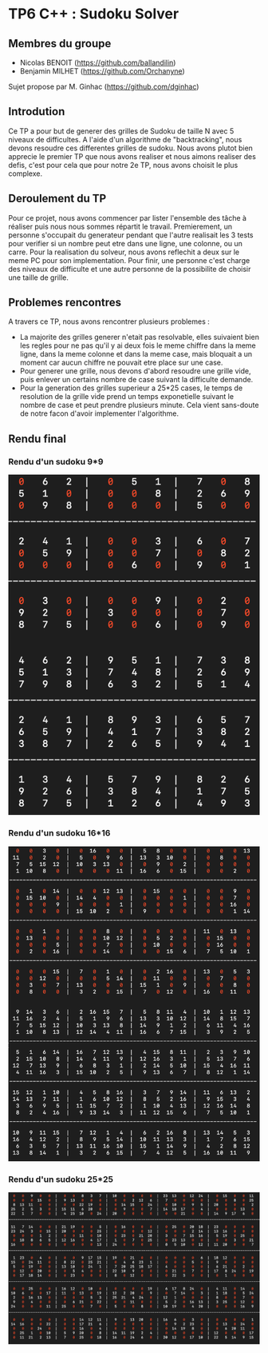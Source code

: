 # TP6 C++ : Sudoku Solver

## Membres du groupe

  - Nicolas BENOIT (https://github.com/ballandilin)
  - Benjamin MILHET (https://github.com/Orchanyne)


Sujet propose par M. Ginhac (https://github.com/dginhac)

## Introdution
Ce TP a pour but de generer des grilles de Sudoku de taille N avec 5 niveaux de difficultes. A l'aide d'un algorithme de "backtracking", nous devons resoudre ces differentes grilles de sudoku. Nous avons plutot bien apprecie le premier TP que nous avons realiser et nous aimons realiser des defis, c'est pour cela que pour notre 2e TP, nous avons choisit le plus complexe. 


## Deroulement du TP
Pour ce projet, nous avons commencer par lister l'ensemble des tâche à réaliser puis nous nous sommes répartit le travail. Premierement, un personne s'occupait du generateur pendant que l'autre realisait les 3 tests pour verifier si un nombre peut etre dans une ligne, une colonne, ou un carre. Pour la realisation du solveur, nous avons reflechit a deux sur le meme PC pour son implementation. Pour finir, une personne c'est charge des niveaux de difficulte et une autre personne de la possibilite de choisir une taille de grille.


## Problemes rencontres
A travers ce TP, nous avons rencontrer plusieurs problemes :
  - La majorite des grilles generer n'etait pas resolvable, elles suivaient bien les regles pour ne pas qu'il y ai deux fois le meme chiffre dans la meme ligne, dans la meme colonne et dans la meme case, mais bloquait a un moment car aucun chiffre ne pouvait etre place sur une case.
  - Pour generer une grille, nous devons d'abord resoudre une grille vide, puis enlever un certains nombre de case suivant la difficulte demande.
  - Pour la generation des grilles superieur a 25*25 cases, le temps de resolution de la grille vide prend un temps exponetielle suivant le nombre de case et peut prendre plusieurs minute. Cela vient sans-doute de notre facon d'avoir implementer l'algorithme.


## Rendu final
### Rendu d'un sudoku 9*9
![alt text](https://github.com/Le-trio-de-l-enfer/Sudoku/blob/main/img/9.png?raw=true)

### Rendu d'un sudoku 16*16
![alt text](https://github.com/Le-trio-de-l-enfer/Sudoku/blob/main/img/16.png?raw=true)

### Rendu d'un sudoku 25*25
![alt text](https://github.com/Le-trio-de-l-enfer/Sudoku/blob/main/img/25.png?raw=true)


